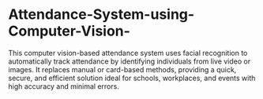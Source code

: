 # Attendance-System-using-Computer-Vision-
This computer vision-based attendance system uses facial recognition to automatically track attendance by identifying individuals from live video or images. It replaces manual or card-based methods, providing a quick, secure, and efficient solution ideal for schools, workplaces, and events with high accuracy and minimal errors.
